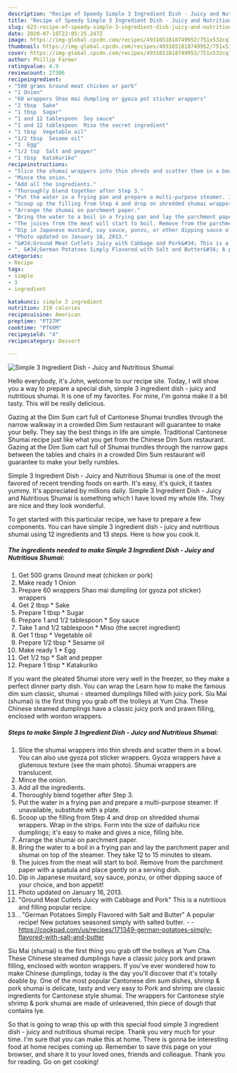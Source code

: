 ```yaml
---
description: "Recipe of Speedy Simple 3 Ingredient Dish - Juicy and Nutritious Shumai"
title: "Recipe of Speedy Simple 3 Ingredient Dish - Juicy and Nutritious Shumai"
slug: 623-recipe-of-speedy-simple-3-ingredient-dish-juicy-and-nutritious-shumai
date: 2020-07-18T22:05:25.247Z
image: https://img-global.cpcdn.com/recipes/4931651818749952/751x532cq70/simple-3-ingredient-dish-juicy-and-nutritious-shumai-recipe-main-photo.jpg
thumbnail: https://img-global.cpcdn.com/recipes/4931651818749952/751x532cq70/simple-3-ingredient-dish-juicy-and-nutritious-shumai-recipe-main-photo.jpg
cover: https://img-global.cpcdn.com/recipes/4931651818749952/751x532cq70/simple-3-ingredient-dish-juicy-and-nutritious-shumai-recipe-main-photo.jpg
author: Phillip Farmer
ratingvalue: 4.9
reviewcount: 27306
recipeingredient:
- "500 grams Ground meat chicken or pork"
- "1 Onion"
- "60 wrappers Shao mai dumpling or gyoza pot sticker wrappers"
- "2 tbsp  Sake"
- "1 tbsp  Sugar"
- "1 and 12 tablespoon  Soy sauce"
- "1 and 12 tablespoon  Miso the secret ingredient"
- "1 tbsp  Vegetable oil"
- "1/2 tbsp  Sesame oil"
- "1  Egg"
- "1/2 tsp  Salt and pepper"
- "1 tbsp  Katakuriko"
recipeinstructions:
- "Slice the shumai wrappers into thin shreds and scatter them in a bowl. You can also use gyoza pot sticker wrappers. Gyoza wrappers have a glutenous texture (see the main photo). Shumai wrappers are translucent."
- "Mince the onion."
- "Add all the ingredients."
- "Thoroughly blend together after Step 3."
- "Put the water in a frying pan and prepare a multi-purpose steamer. If unavailable, substitute with a plate."
- "Scoop up the filling from Step 4 and drop on shredded shumai wrappers. Wrap in the strips. Form into the size of daifuku rice dumplings; it&#39;s easy to make and gives a nice, filling bite."
- "Arrange the shumai on parchment paper."
- "Bring the water to a boil in a frying pan and lay the parchment paper and shumai on top of the steamer. They take 12 to 15 minutes to steam."
- "The juices from the meat will start to boil. Remove from the parchment paper with a spatula and place gently on a serving dish."
- "Dip in Japanese mustard, soy sauce, ponzu, or other dipping sauce of your choice, and bon appetit!"
- "Photo updated on January 16, 2013."
- "&#34;Ground Meat Cutlets Juicy with Cabbage and Pork&#34; This is a nutritious and filling popular recipe."
- ". &#34;German Potatoes Simply Flavored with Salt and Butter&#34; A popular recipe! New potatoes seasoned simply with salted butter.  https://cookpad.com/us/recipes/171349-german-potatoes-simply-flavored-with-salt-and-butter"
categories:
- Recipe
tags:
- simple
- 3
- ingredient

katakunci: simple 3 ingredient 
nutrition: 219 calories
recipecuisine: American
preptime: "PT27M"
cooktime: "PT60M"
recipeyield: "4"
recipecategory: Dessert

---
```



![Simple 3 Ingredient Dish - Juicy and Nutritious Shumai](https://img-global.cpcdn.com/recipes/4931651818749952/751x532cq70/simple-3-ingredient-dish-juicy-and-nutritious-shumai-recipe-main-photo.jpg)

Hello everybody, it's John, welcome to our recipe site. Today, I will show you a way to prepare a special dish, simple 3 ingredient dish - juicy and nutritious shumai. It is one of my favorites. For mine, I'm gonna make it a bit tasty. This will be really delicious.

Gazing at the Dim Sum cart full of Cantonese Shumai trundles through the narrow walkway in a crowded Dim Sum restaurant will guarantee to make your belly. They say the best things in life are simple. Traditional Cantonese Shumai recipe just like what you get from the Chinese Dim Sum restaurant. Gazing at the Dim Sum cart full of Shumai trundles through the narrow gaps between the tables and chairs in a crowded Dim Sum restaurant will guarantee to make your belly rumbles.

Simple 3 Ingredient Dish - Juicy and Nutritious Shumai is one of the most favored of recent trending foods on earth. It's easy, it's quick, it tastes yummy. It's appreciated by millions daily. Simple 3 Ingredient Dish - Juicy and Nutritious Shumai is something which I have loved my whole life. They are nice and they look wonderful.


To get started with this particular recipe, we have to prepare a few components. You can have simple 3 ingredient dish - juicy and nutritious shumai using 12 ingredients and 13 steps. Here is how you cook it.

<!--inarticleads1-->

##### The ingredients needed to make Simple 3 Ingredient Dish - Juicy and Nutritious Shumai:

1. Get 500 grams Ground meat (chicken or pork)
1. Make ready 1 Onion
1. Prepare 60 wrappers Shao mai dumpling (or gyoza pot sticker) wrappers
1. Get 2 tbsp * Sake
1. Prepare 1 tbsp * Sugar
1. Prepare 1 and 1/2 tablespoon * Soy sauce
1. Take 1 and 1/2 tablespoon * Miso (the secret ingredient)
1. Get 1 tbsp * Vegetable oil
1. Prepare 1/2 tbsp * Sesame oil
1. Make ready 1 * Egg
1. Get 1/2 tsp * Salt and pepper
1. Prepare 1 tbsp * Katakuriko


If you want the pleated Shumai store very well in the freezer, so they make a perfect dinner party dish. You can wrap the Learn how to make the famous dim sum classic, shumai - steamed dumplings filled with juicy pork. Siu Mai (shumai) is the first thing you grab off the trolleys at Yum Cha. These Chinese steamed dumplings have a classic juicy pork and prawn filling, enclosed with wonton wrappers. 

<!--inarticleads2-->

##### Steps to make Simple 3 Ingredient Dish - Juicy and Nutritious Shumai:

1. Slice the shumai wrappers into thin shreds and scatter them in a bowl. You can also use gyoza pot sticker wrappers. Gyoza wrappers have a glutenous texture (see the main photo). Shumai wrappers are translucent.
1. Mince the onion.
1. Add all the ingredients.
1. Thoroughly blend together after Step 3.
1. Put the water in a frying pan and prepare a multi-purpose steamer. If unavailable, substitute with a plate.
1. Scoop up the filling from Step 4 and drop on shredded shumai wrappers. Wrap in the strips. Form into the size of daifuku rice dumplings; it&#39;s easy to make and gives a nice, filling bite.
1. Arrange the shumai on parchment paper.
1. Bring the water to a boil in a frying pan and lay the parchment paper and shumai on top of the steamer. They take 12 to 15 minutes to steam.
1. The juices from the meat will start to boil. Remove from the parchment paper with a spatula and place gently on a serving dish.
1. Dip in Japanese mustard, soy sauce, ponzu, or other dipping sauce of your choice, and bon appetit!
1. Photo updated on January 16, 2013.
1. &#34;Ground Meat Cutlets Juicy with Cabbage and Pork&#34; This is a nutritious and filling popular recipe.
1. . &#34;German Potatoes Simply Flavored with Salt and Butter&#34; A popular recipe! New potatoes seasoned simply with salted butter. -  - https://cookpad.com/us/recipes/171349-german-potatoes-simply-flavored-with-salt-and-butter


Siu Mai (shumai) is the first thing you grab off the trolleys at Yum Cha. These Chinese steamed dumplings have a classic juicy pork and prawn filling, enclosed with wonton wrappers. If you&#39;ve ever wondered how to make Chinese dumplings, today is the day you&#39;ll discover that it&#39;s totally doable by. One of the most popular Cantonese dim sum dishes, shrimp &amp; pork shumai is delicate, tasty and very easy to Pork and shrimp are classic ingredients for Cantonese style shumai. The wrappers for Cantonese style shrimp &amp; pork shumai are made of unleavened, thin piece of dough that contains lye. 

So that is going to wrap this up with this special food simple 3 ingredient dish - juicy and nutritious shumai recipe. Thank you very much for your time. I'm sure that you can make this at home. There is gonna be interesting food at home recipes coming up. Remember to save this page on your browser, and share it to your loved ones, friends and colleague. Thank you for reading. Go on get cooking!
